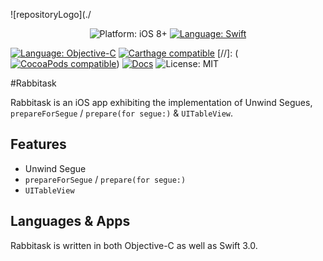 ![repositoryLogo](./

<p align="center">
    <img src="https://img.shields.io/badge/platform-iOS%208%2B-blue.svg?style=flat" alt="Platform: iOS 8+" />
    <a href="https://developer.apple.com/swift"><img src="https://img.shields.io/badge/Language-Swift%203-green.svg?style=flat" alt="Language: Swift" /></a>

 <a href="https://developer.apple.com/swift"><img src="https://img.shields.io/badge/language-Objective--C-red.svg?style=flat" alt="Language: Objective-C" /></a>
    <a href="https://github.com/Carthage/Carthage"><img src="https://img.shields.io/badge/Carthage-compatible-4BC51D.svg?style=flat" alt="Carthage compatible" /></a>
 [//]: <Comment> (<a href="https://cocoapods.org/pods/Pantry"><img src="https://cocoapod-badges.herokuapp.com/v/Pantry/badge.png" alt="CocoaPods compatible" /></a>)
    <a href="http://cocoadocs.org/docsets/Pantry"><img src="https://img.shields.io/cocoapods/metrics/doc-percent/Pantry.svg" alt="Docs" /></a>
    <img src="http://img.shields.io/badge/license-MIT-lightgrey.svg?style=flat" alt="License: MIT" />
</p>


#Rabbitask 

Rabbitask is an iOS app exhibiting the implementation of Unwind Segues, `prepareForSegue` / `prepare(for segue:)` & `UITableView`.

## Features 

+ Unwind Segue
+  `prepareForSegue` / `prepare(for segue:)` 
+  `UITableView`


## Languages & Apps 

Rabbitask is written in both Objective-C as well as Swift 3.0.







